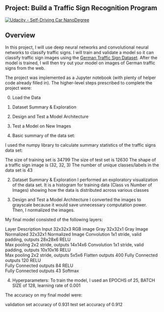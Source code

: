 ## Project: Build a Traffic Sign Recognition Program
[![Udacity - Self-Driving Car NanoDegree](https://s3.amazonaws.com/udacity-sdc/github/shield-carnd.svg)](http://www.udacity.com/drive)

Overview
---
In this project, I will use deep neural networks and convolutional neural networks to classify traffic signs. I will train and validate a model so it can classify traffic sign images using the [German Traffic Sign Dataset](http://benchmark.ini.rub.de/?section=gtsrb&subsection=dataset). After the model is trained, I will then try out your model on images of German traffic signs from the web.

The project was implemented as a Jupyter notebook (with plenty of helper code already filled in). The higher-level steps prescribed to complete the project were:

0. Load the Data
1. Dataset Summary & Exploration
2. Design and Test a Model Architecture
3. Test a Model on New Images

1. Basic summary of the data set:

I used the numpy library to calculate summary statistics of the traffic signs data set:

The size of training set is 34799
The size of test set is 12630
The shape of a traffic sign image is (32, 32, 3)
The number of unique classes/labels in the data set is 43

 2. Dataset Summary & Exploration
 I performed an exploratory visualization of the data set. It is a histogram for training data (Class vs Number of Images) showing how the data is distributed across various classes
 
 3. Design and Test a Model Architecture
 I converted the images to grayscale because it would save unnecessary computation power.
 Then, I normalized the images.
 
My final model consisted of the following layers:

Layer                            Description
Input                           32x32x3 RGB image
Gray                            32x32x1 Gray Image
Normalized                 32x32x1 Normalized Image
Convolution         1x1 stride, valid padding, outputs 28x28x6
RELU     
Max pooling               2x2 stride, outputs 14x14x6
Convolution          1x1 stride, valid padding, outputs 10x10x16
RELU     
Max pooling             2x2 stride, outputs 5x5x6
Flatten                         outputs 400
Fully Connected              	outputs 120
RELU     
Fully Connected              	outputs 84
RELU     
Fully Connected              	outputs 43
Softmax     

4. Hyperparameters:
To train the model, I used an EPOCHS of 25, BATCH SIZE of 128, learning rate of 0.001

The accuracy on my final model were:

validation set accuracy of 0.931
test set accuracy of 0.912





